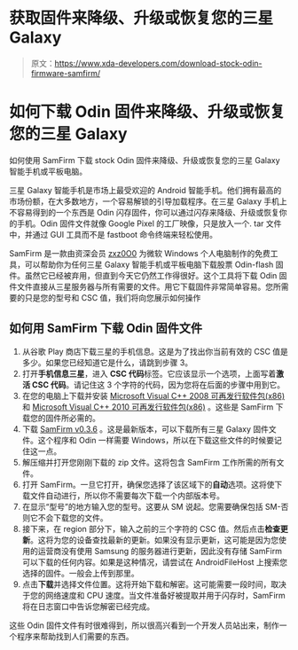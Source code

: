 # 获取固件来降级、升级或恢复您的三星 Galaxy

> 原文：<https://www.xda-developers.com/download-stock-odin-firmware-samfirm/>

# 如何下载 Odin 固件来降级、升级或恢复您的三星 Galaxy

如何使用 SamFirm 下载 stock Odin 固件来降级、升级或恢复您的三星 Galaxy 智能手机或平板电脑。

三星 Galaxy 智能手机是市场上最受欢迎的 Android 智能手机。他们拥有最高的市场份额，在大多数地方，一个容易解锁的引导加载程序。在三星 Galaxy 手机上不容易得到的一个东西是 Odin 闪存固件，你可以通过闪存来降级、升级或恢复你的手机。Odin 固件文件就像 Google Pixel 的工厂映像，只是放入一个. tar 文件中，并通过 GUI 工具而不是 fastboot 命令终端来轻松使用。

SamFirm 是一款由资深会员 [zxz0O0](https://forum.xda-developers.com/member.php?u=3975929) 为微软 Windows 个人电脑制作的免费工具，可以帮助你为任何三星 Galaxy 智能手机或平板电脑下载股票 Odin-flash 固件。虽然它已经被弃用，但直到今天它仍然工作得很好。这个工具将下载 Odin 固件文件直接从三星服务器与所有需要的文件。用它下载固件非常简单容易。您所需要的只是您的型号和 CSC 值，我们将向您展示如何操作

## 如何用 SamFirm 下载 Odin 固件文件

1.  从谷歌 Play 商店下载三星的手机信息。这是为了找出你当前有效的 CSC 值是多少。如果您已经知道它是什么，请跳到步骤 3。
2.  打开**手机信息三星**，进入 **CSC 代码**标签。它应该显示一个选项，上面写着**激活 CSC 代码**。请记住这 3 个字符的代码，因为您将在后面的步骤中用到它。
3.  在您的电脑上下载并安装 [Microsoft Visual C++ 2008 可再发行软件包(x86)](http://www.microsoft.com/en-us/download/details.aspx?id=29) 和 [Microsoft Visual C++ 2010 可再发行软件包(x86)](http://www.microsoft.com/en-us/download/details.aspx?id=5555) 。这些是 SamFirm 下载您的固件所必需的。
4.  下载 [SamFirm v0.3.6](https://forum.xda-developers.com/attachment.php?attachmentid=3803841&d=1467715462) 。这是最新版本，可以下载所有三星 Galaxy 固件文件。这个程序和 Odin 一样需要 Windows，所以在下载这些文件的时候要记住这一点。
5.  解压缩并打开您刚刚下载的 zip 文件。这将包含 SamFirm 工作所需的所有文件。
6.  打开 SamFirm。一旦它打开，确保您选择了该区域下的**自动**选项。这将使下载文件自动进行，所以你不需要每次下载一个内部版本号。
7.  在显示“型号”的地方输入您的型号。这要从 SM 说起。您需要确保包括 SM-否则它不会下载您的文件。
8.  接下来，在 region 部分下，输入之前的三个字符的 CSC 值。然后点击**检查更新**。这将为您的设备查找最新的更新。如果没有显示更新，这可能是因为您使用的运营商没有使用 Samsung 的服务器进行更新，因此没有存储 SamFirm 可以下载的任何内容。如果是这种情况，请尝试在 AndroidFileHost 上搜索您选择的固件。一般会上传到那里。
9.  点击**下载**并选择文件位置。这将开始下载和解密。这可能需要一段时间，取决于您的网络速度和 CPU 速度。当文件准备好被提取并用于闪存时，SamFirm 将在日志窗口中告诉您解密已经完成。

这些 Odin 固件文件有时很难得到，所以很高兴看到一个开发人员站出来，制作一个程序来帮助找到人们需要的东西。